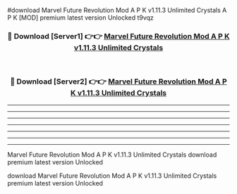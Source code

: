 #download Marvel Future Revolution Mod A P K v1.11.3 Unlimited Crystals  A P K [MOD] premium latest version Unlocked t9vqz 



<div align="center">
<h3>🔴 Download [Server1] 👉👉 <a href="https://apkdownload2.web.app/">Marvel Future Revolution Mod A P K v1.11.3 Unlimited Crystals </a></h3><br>

<h3>🔴 Download [Server2] 👉👉 <a href="https://apkdownload2.web.app/">Marvel Future Revolution Mod A P K v1.11.3 Unlimited Crystals </a></h3>
</div>





----------------------------------------------------------

----------------------------------------------------------

----------------------------------------------------------

----------------------------------------------------------

----------------------------------------------------------

----------------------------------------------------------

----------------------------------------------------------

Marvel Future Revolution Mod A P K v1.11.3 Unlimited Crystals  download premium latest version Unlocked

download Marvel Future Revolution Mod A P K v1.11.3 Unlimited Crystals  premium latest version Unlocked
